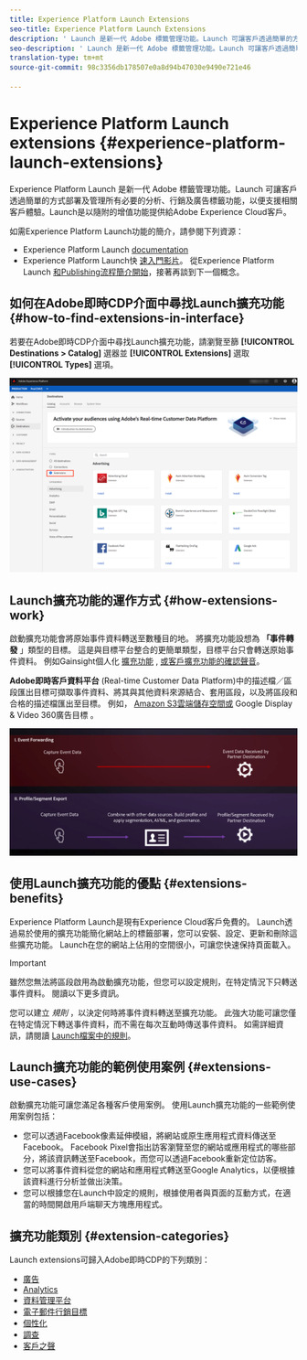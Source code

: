 ```yaml
---
title: Experience Platform Launch Extensions
seo-title: Experience Platform Launch Extensions
description: ' Launch 是新一代 Adobe 標籤管理功能。Launch 可讓客戶透過簡單的方式部署及管理所有必要的分析、行銷及廣告標籤功能，以便支援相關客戶體驗。'
seo-description: ' Launch 是新一代 Adobe 標籤管理功能。Launch 可讓客戶透過簡單的方式部署及管理所有必要的分析、行銷及廣告標籤功能，以便支援相關客戶體驗。'
translation-type: tm+mt
source-git-commit: 98c3356db178507e0a8d94b47030e9490e721e46

---
```



# Experience Platform Launch extensions {#experience-platform-launch-extensions}

Experience Platform Launch 是新一代 Adobe 標籤管理功能。Launch 可讓客戶透過簡單的方式部署及管理所有必要的分析、行銷及廣告標籤功能，以便支援相關客戶體驗。Launch是以隨附的增值功能提供給Adobe Experience Cloud客戶。

如需Experience Platform Launch功能的簡介，請參閱下列資源：
* Experience Platform Launch [documentation](https://docs.adobe.com/content/help/zh-Hant/launch/using/overview.html)
* Experience Platform Launch快 [速入門影片](https://docs.adobe.com/content/help/en/launch/using/intro/get-started/videos.html)。 從Experience Platform Launch [和](https://www.youtube.com/embed/rwqqkG1SERU)[Publishing流程簡介開始](https://helpx.adobe.com/tw/analytics/how-to/adobe-launch-publishing-process.html)，接著再談到下一個概念。

## 如何在Adobe即時CDP介面中尋找Launch擴充功能 {#how-to-find-extensions-in-interface}

若要在Adobe即時CDP介面中尋找Launch擴充功能，請瀏覽至篩 **[!UICONTROL Destinations > Catalog]** 選器並 **[!UICONTROL Extensions]** 選取 **[!UICONTROL Types]** 選項。

![介面中的擴充功能篩選](/help/rtcdp/destinations/assets/extensions-filter.png)

## Launch擴充功能的運作方式 {#how-extensions-work}

啟動擴充功能會將原始事件資料轉送至數種目的地。 將擴充功能設想為 **「事件轉發** 」類型的目標。 這是與目標平台整合的更簡單類型，目標平台只會轉送原始事件資料。 例如Gainsight個人化 [擴充功能](/help/rtcdp/destinations/gainsight-extension.md) , [或客戶擴充功能的確認聲音](/help/rtcdp/destinations/confirmit-digital-feedback-extension.md)。

**Adobe即時客戶資料平台** (Real-time Customer Data Platform)中的描述檔／區段匯出目標可擷取事件資料、將其與其他資料來源結合、套用區段，以及將區段和合格的描述檔匯出至目標。 例如， [Amazon S3雲端儲存空間或](/help/rtcdp/destinations/amazon-s3-destination.md) Google Display &amp; Video 360廣告目標 [](/help/rtcdp/destinations/google-dv360-destination.md)。

![Experience Platform Launch擴充功能與其他目的地的比較](/help/rtcdp/destinations/assets/launch-and-other-destinations.png)

## 使用Launch擴充功能的優點 {#extensions-benefits}

Experience Platform Launch是現有Experience Cloud客戶免費的。 Launch透過易於使用的擴充功能簡化網站上的標籤部署，您可以安裝、設定、更新和刪除這些擴充功能。 Launch在您的網站上佔用的空間很小，可讓您快速保持頁面載入。

>[!IMPORTANT]
>
>雖然您無法將區段啟用為啟動擴充功能，但您可以設定規則，在特定情況下只轉送事件資料。 閱讀以下更多資訊。

您可以建立 *規則* ，以決定何時將事件資料轉送至擴充功能。 此強大功能可讓您僅在特定情況下轉送事件資料，而不需在每次互動時傳送事件資料。 如需詳細資訊，請閱讀 [Launch檔案中的規則](https://docs.adobe.com/help/zh-Hant/launch/using/reference/manage-resources/rules.html)。

## Launch擴充功能的範例使用案例 {#extensions-use-cases}

啟動擴充功能可讓您滿足各種客戶使用案例。 使用Launch擴充功能的一些範例使用案例包括：

* 您可以透過Facebook像素延伸模組，將網站或原生應用程式資料傳送至Facebook。 Facebook Pixel會指出訪客瀏覽至您的網站或應用程式的哪些部分，將該資訊轉送至Facebook，而您可以透過Facebook重新定位訪客。
* 您可以將事件資料從您的網站和應用程式轉送至Google Analytics，以便根據該資料進行分析並做出決策。
* 您可以根據您在Launch中設定的規則，根據使用者與頁面的互動方式，在適當的時間開啟用戶端聊天方塊應用程式。


## 擴充功能類別 {#extension-categories}

Launch extensions可歸入Adobe即時CDP的下列類別：

* [廣告](/help/rtcdp/destinations/advertising-destinations.md)
* [Analytics](/help/rtcdp/destinations/analytics-destinations.md)
* [資料管理平台](/help/rtcdp/destinations/dmp-destinations.md)
* [電子郵件行銷目標](/help/rtcdp/destinations/email-marketing-destinations.md)
* [個性化](/help/rtcdp/destinations/personalization-destinations.md)
* [調查](/help/rtcdp/destinations/survey-destinations.md)
* [客戶之聲](/help/rtcdp/destinations/voice-of-customer-destinations.md)
